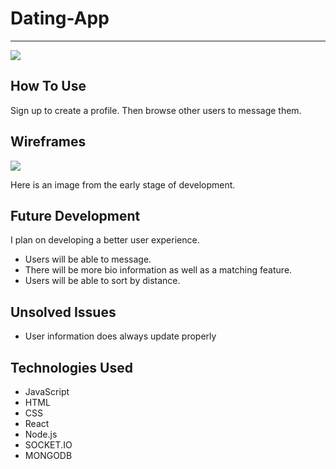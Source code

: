 # Dating-App
***
<img src='https://i.imgur.com/FEAGGm4.png'>


## How To Use

<p> Sign up to create a profile. Then browse other users to message them.





## Wireframes

<img src='https://i.imgur.com/LINYxrR.jpg'>
<p> Here is an image from the early stage of development. 

## Future Development
<p> I plan on developing a better user experience.  

* Users will be able to message.
* There will be more bio information as well as a matching feature.
* Users will be able to sort by distance.


## Unsolved Issues
* User information does always update properly


## Technologies Used
* JavaScript
* HTML
* CSS
* React
* Node.js
* SOCKET.IO
* MONGODB






